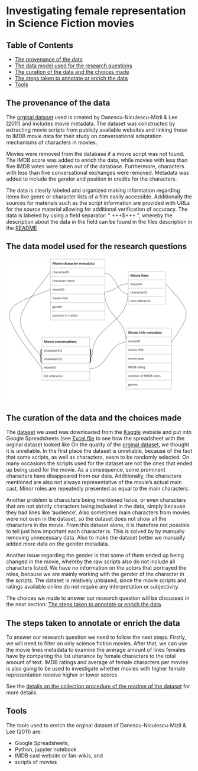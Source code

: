 # **Investigating female representation in Science Fiction movies**

## Table of Contents
- [The provenance of the data](#the-provenance-of-the-data)
- [The data model used for the research questions](#the-data-model-used-for-the-research-questions)
- [The curation of the data and the choices made](#the-curation-of-the-data-and-the-choices-made)
- [The steps taken to annotate or enrich the data](#the-steps-taken-to-annotate-or-enrich-the-data)
- [Tools](#tools)

## The provenance of the data
The [orginal dataset](original_dataset) used is created by Danescu-Niculescu-Mizil & Lee (2011) and includes movie metadata. The dataset was constructed by extracting movie scripts from publicly available websites and linking these to IMDB movie data for their study on conversational adaptation mechanisms of characters in movies. 

Movies were removed from the database if a movie script was not found. The IMDB score was added to enrich the data, while movies with less than five IMDB votes were taken out of the database. Furthermore, characters with less than five conversational exchanges were removed. Metadata was added to include the gender and position in credits for the characters. 

The data is clearly labeled and organized making information regarding items like genre or character lists of a film easily accessible. Additionally the sources for materials such as the script information are provided with URLs for the source material allowing for additional verification of accuracy. 
The data is labeled by using a field separator: " +++$+++ ", whereby the description about the data in the field can be found in the files description in the [README](https://github.com/hubshilpa/Introduction-to-Digital-Humanities-/tree/main/original_dataset#readme)


## The data model used for the research questions

<p align="center">
  <img width="700" src="data_model_image.png" alt="Figure 1:  A model of the data that will be used in this research.">
</p>

## The curation of the data and the choices made

The [dataset](original_dataset) we used was downloaded from the [Kaggle](https://www.kaggle.com/Cornell-University/movie-dialog-corpus) website and put into Google Spreadsheets (see [Excel file](link) to see how the spreadsheet with the orginal dataset looked like 
On the quality of the [orginal dataset](original_dataset), we thought it is unreliable. In the first place the dataset is unreliable, because of the fact that some scripts, as well as characters, seem to be randomly selected. On many occasions the scripts used for the dataset are not the ones that ended up being used for the movie. As a consequence, some prominent characters have disappeared from our data. Additionally, the characters mentioned are also not always representative of the movie’s actual main cast. Minor roles are repeatedly presented as equal to the main characters. 

Another problem is characters being mentioned twice, or even characters that are not strictly characters being included in the data, simply because they had lines like ‘audience’. Also sometimes main characters from movies were not even in the dataset, so the dataset does not show all the characters in the movie. From this dataset alone, it is therefore not possible to tell just how important each character is. This is solved by by manually removing unnecessary data. Also to make the dataset better we manually added more data on the gender metadata. 

Another issue regarding the gender is that some of them ended up being changed in the movie, whereby the raw scripts also do not include all characters listed. We have no information on the actors that portrayed the roles, because we are mainly working with the gender of the character in the scripts. The dataset is relatively unbiased, since the movie scripts and ratings available online do not require any interpretation or subjectivity.

The choices we made to answer our research question will be discussed in the next section: [The steps taken to annotate or enrich the data](#the-steps-taken-to-annotate-or-enrich-the-data).
 
## The steps taken to annotate or enrich the data
To answer our research question we need to follow the next steps. Firstly, we will need to filter on only science fiction movies. After that, we can use the movie lines metadata to examine the average amount of lines females have by comparing the list utterance by female characters to the total amount of text. IMDB ratings and average of female characters per movies is also going to be used to investigate whether movies with higher female representation receive higher or lower scores

See the [details on the collection procedure of the readme of the dataset](https://github.com/hubshilpa/Introduction-to-Digital-Humanities-/tree/main/dataset#c-details-on-the-collection-procedure) for more details. 

## Tools 
The tools used to  enrich the orginal dataset of Danescu-Niculescu-Mizil & Lee (2011) are: 
* Google Spreadsheets,  
* Python, jupyter notebook
* IMDB cast website or fan-wikis, and 
* scripts of movies 

